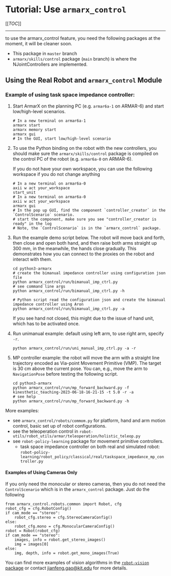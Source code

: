 # Tutorial: Use `armarx_control`

[[_TOC_]]

---

to use the armarx_control feature, you need the following packages at the moment, it will
be cleaner soon.
- This package in `master` branch
- `armarx/skills/control` package (`main` branch) is where the NJointControllers are implemented.

## Using the Real Robot and `armarx_control` Module

### Example of using task space impedance controller:
1. Start ArmarX on the planning PC (e.g. `armar6a-1` on ARMAR-6) and start low/high-level scenarios. 
   ```shell
   # In a new terminal on armar6a-1
   armarx start
   armarx memory start
   armarx gui
   # In the GUI, start low/high-level scenario
   ```
2. To use the Python binding on the robot with the new controllers, you should make sure the `armarx/skills/control` 
   package is compiled on the control PC of the robot (e.g. `armar6a-0` on ARMAR-6). 
   
   If you do not have your own workspace, you can use the following workspace if you do not change anything
    ```shell
    # In a new terminal on armar6a-0
    axii w act your_workspace
    start_unit
    # In a new terminal on armar6a-0
    axii w act your_workspace
    armarx gui
    # In the pop up GUI, find the component `controller_creator` in the `ControlScenario` scenario.
    # start the component, make sure you see "controller_creator is ready" in the log
    # Note, the `ControlScenario` is in the `armarx_control` package.
    ```
3. Run the example demo script below. The robot will move back and forth, then close and open both hand, and then raise both arms straight up 300 mm, in
   the meanwhile, the hands close gradually. This demonstrates how you can connect to the proxies on the robot and interact with them.
    ```shell
    cd python3-armarx
    # create the bimanual impedance controller using configuration json file
    python armarx_control/run/bimanual_imp_ctrl.py
    # see command line args
    python armarx_control/run/bimanual_imp_ctrl.py -h
   
    # Python script read the configuration json and create the bimanual impedance controller using Aron
    python armarx_control/run/bimanual_imp_ctrl.py -a
    ```
   If you see hand not closed, this might due to the issue of hand unit, which has to be activated once.
4. Run unimanual example: default using left arm, to use right arm, specify `-r`.
   ```shell
   python armarx_control/run/uni_manual_imp_ctrl.py -a -r
   ```
5. MP controller example: the robot will move the arm with a straight line trajectory encoded as Via-point Movement Primitive (VMP). The target is 
   30 cm above the current pose. You can, e.g., move the arm to `NavigationPose` before testing the following script.
    ```shell
    cd python3-armarx
    python armarx_control/run/mp_forward_backward.py -f kinesthetic_teaching-2023-06-18-16-21-15 -t 5.0 -r -a
    # see help 
    python armarx_control/run/mp_forward_backward.py -h
    ```

More examples:
- see `armarx_control/robots/commom.py` for platform, hand and arm motion control, basic set up of robot configurations.
- see the teleoperation control in `robot-utils/robot_utils/armar/teleoperation/holistic_teleop.py`
- see `robot-policy-learning` package for movement primitive controllers. 
  - task space impedance controller on both real and simulated robot: `robot-policy-learning/robot_policy/classical/real/taskspace_impedance_mp_controller.py`


#### Examples of Using Cameras Only

If you only need the monocular or stereo cameras, then you do not need the `ControlScenario` 
which is in the `armarx_control` package.
Just do the following

```shell
from armarx_control.robots.common import Robot, cfg
robot_cfg = cfg.RobotConfig()
if cam_mode == "stereo":
    robot_cfg.stereo = cfg.StereoCameraConfig()
else:
    robot_cfg.mono = cfg.MonocularCameraConfig()
robot = Robot(robot_cfg)
if cam_mode == "stereo":
    images, info = robot.get_stereo_images()
    img = images[0]
else:
    img, depth, info = robot.get_mono_images(True)
```

You can find more examples of vision algorithms in the 
[`robot-vision` package]([https://git.h2t.iar.kit.edu/sw/machine-learning-control/robot-vision])
or contact jianfeng.gao@kit.edu for more details.
